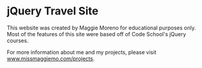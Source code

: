 # jQuery Travel Site

This website was created by Maggie Moreno for educational purposes only. Most of the features of this site were based off of Code School's jQuery courses.

For more information about me and my projects, please visit www.missmaggiemo.com/projects.
